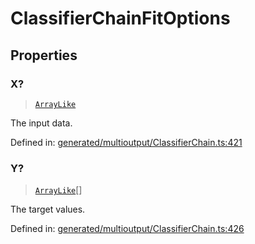 # ClassifierChainFitOptions

## Properties

### X?

> [`ArrayLike`](../types/ArrayLike.md)

The input data.

Defined in:  [generated/multioutput/ClassifierChain.ts:421](https://github.com/transitive-bullshit/scikit-learn-ts/blob/122b3c0/packages/sklearn/src/generated/multioutput/ClassifierChain.ts#L421)

### Y?

> [`ArrayLike`](../types/ArrayLike.md)[]

The target values.

Defined in:  [generated/multioutput/ClassifierChain.ts:426](https://github.com/transitive-bullshit/scikit-learn-ts/blob/122b3c0/packages/sklearn/src/generated/multioutput/ClassifierChain.ts#L426)
